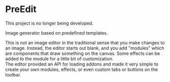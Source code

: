 # PreEdit
This project is no longer being developed.

Image generator based on predefined templates.  

This is not an image editor in the traditional sense that you make changes to an image.
Instead, the editor starts out blank, and you add "modules" which are components that draw something on the canvas.
Some effects can be added to the module for a little bit of customization.  
The editor provided an API for loading addons and made it very simple to create your own modules, effects, or even custom tabs or buttons on the toolbar.
